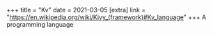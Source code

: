 +++
title = "Kv"
date = 2021-03-05
[extra]
link = "https://en.wikipedia.org/wiki/Kivy_(framework)#Kv_language"
+++
A programming language

